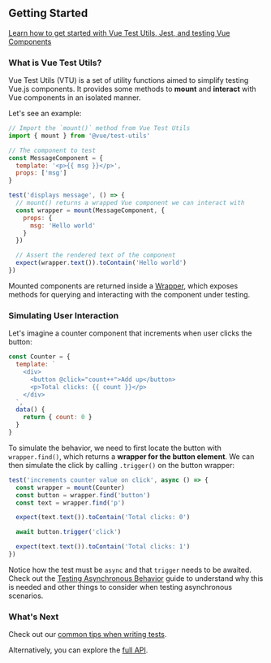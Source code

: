## Getting Started

<div class="vueschool"><a href="https://vueschool.io/lessons/installing-vue-test-utils?friend=vuejs" target="_blank" rel="sponsored noopener" title="Learn how to get started with Vue Test Utils, Jest, and testing Vue Components with Vue School">Learn how to get started with Vue Test Utils, Jest, and testing Vue Components</a></div>

### What is Vue Test Utils?

Vue Test Utils (VTU) is a set of utility functions aimed to simplify testing Vue.js components. It provides some methods to **mount** and **interact** with Vue components in an isolated manner.

Let's see an example:

```js
// Import the `mount()` method from Vue Test Utils
import { mount } from '@vue/test-utils'

// The component to test
const MessageComponent = {
  template: '<p>{{ msg }}</p>',
  props: ['msg']
}

test('displays message', () => {
  // mount() returns a wrapped Vue component we can interact with
  const wrapper = mount(MessageComponent, {
    props: {
      msg: 'Hello world'
    }
  })

  // Assert the rendered text of the component
  expect(wrapper.text()).toContain('Hello world')
})
```

Mounted components are returned inside a [Wrapper](../api/wrapper/), which exposes methods for querying and interacting with the component under testing.

### Simulating User Interaction

Let's imagine a counter component that increments when user clicks the button:

```js
const Counter = {
  template: `
    <div>
      <button @click="count++">Add up</button>
      <p>Total clicks: {{ count }}</p>
    </div>
  `,
  data() {
    return { count: 0 }
  }
}
```

To simulate the behavior, we need to first locate the button with `wrapper.find()`, which returns a **wrapper for the button element**. We can then simulate the click by calling `.trigger()` on the button wrapper:

```js
test('increments counter value on click', async () => {
  const wrapper = mount(Counter)
  const button = wrapper.find('button')
  const text = wrapper.find('p')

  expect(text.text()).toContain('Total clicks: 0')

  await button.trigger('click')

  expect(text.text()).toContain('Total clicks: 1')
})
```

Notice how the test must be `async` and that `trigger` needs to be awaited. Check out the [Testing Asynchronous Behavior](./README.md#testing-asynchronous-behavior) guide to understand why this is needed and other things to consider when testing asynchronous scenarios.

### What's Next

Check out our [common tips when writing tests](./README.md#knowing-what-to-test).

Alternatively, you can explore the [full API](../api/).

